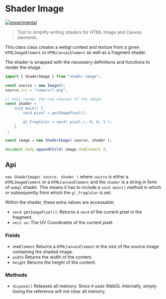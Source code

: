 # Shader Image

[![experimental](http://badges.github.io/stability-badges/dist/experimental.svg)](http://github.com/badges/stability-badges)

> Tool to simplify writing shaders for HTML Image and Canvas elements.


This class class creates a webgl context and texture from a given `HTMLImageElement` or `HTMLCanvasElement` as
well as a fragment shader.

The shader is wrapped with the necessery definitions and functions to render the image.

```js
import { ShaderImage } from "shader-image";

const source = new Image();
source.src = "some/url.png";

// only render the red channel of the image.
const shader = `
    void main() {
        vec4 pixel = getImagePixel();

        gl_FragColor = vec4( pixel.r, 0, 0, 1 );
    }
`;

const image = new ShaderImage( source, shader );

document.body.appendChild( image.domElement );
```

## Api

`new ShaderImage( source, shader )` where `source` is either a `HTMLImageElement` or a `HTMLCanvasElement` and the
`shader` is a string in form of `webgl` shader. This means it has to include a `void main()` method in which or
subsequently from which the `gl_FragColor` is set.

Within the shader, these extra values are accessable:

- `vec4 getImagePixel()`: Returns a `vec4` of the current pixel in the fragment.
- `vec2 uv`: The UV Coordinates of the current pixel.

### Fields
- `domElement` Returns a `HTMLCanvasElement` in the size of the source image containing the shaded image.
- `width` Returns the width of the content.
- `height` Returns the height of the content.

### Methods
- `dispose()` Releases all memory. Since it uses WebGL internally, simply losing the reference will not clear
              all memory.
